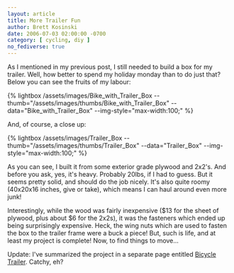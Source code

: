 ```yaml
---
layout: article
title: More Trailer Fun
author: Brett Kosinski
date: 2006-07-03 02:00:00 -0700
category: [ cycling, diy ]
no_fediverse: true
---
```


As I mentioned in my previous post, I still needed to build a box for my trailer.  Well, how better to spend my holiday monday than to do just that?  Below you can see the fruits of my labour:

{% lightbox /assets/images/Bike_with_Trailer_Box --thumb="/assets/images/thumbs/Bike_with_Trailer_Box" --data="Bike_with_Trailer_Box" --img-style="max-width:100;" %}

And, of course, a close up:

{% lightbox /assets/images/Trailer_Box --thumb="/assets/images/thumbs/Trailer_Box" --data="Trailer_Box" --img-style="max-width:100;" %}

As you can see, I built it from some exterior grade plywood and 2x2's.  And before you ask, yes, it's heavy.  Probably 20lbs, if I had to guess.  But it seems pretty solid, and should do the job nicely.  It's also quite roomy (40x20x16 inches, give or take), which means I can haul around even more junk!

Interestingly, while the wood was fairly inexpensive ($13 for the sheet of plywood, plus about $6 for the 2x2s), it was the fasteners which ended up being surprisingly expensive.  Heck, the wing nuts which are used to fasten the box to the trailer frame were a buck a piece!  But, such is life, and at least my project is complete!  Now, to find things to move...

Update:  I've summarized the project in a separate page entitled [Bicycle Trailer](../projects/Bicycle_Trailer.md).  Catchy, eh?

